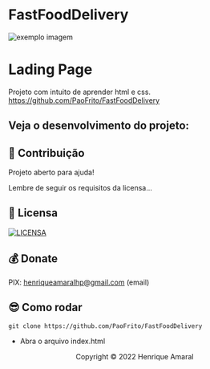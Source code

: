 # FastFoodDelivery

<img src="./img/example" alt="exemplo imagem">

# Lading Page

Projeto com intuito de aprender html e css.
https://github.com/PaoFrito/FastFoodDelivery

## Veja o desenvolvimento do projeto:

## 🤝 Contribuição

Projeto aberto para ajuda!

Lembre de seguir os requisitos da licensa...

## 🔖 Licensa
[![LICENSA](https://img.shields.io/badge/Custom_GPL_3.0-E58080?style=for-the-badge&logo=bookstack&logoColor=white)](/LICENSE)

## 💰 Donate
PIX: henriqueamaralhp@gmail.com (email)

## 😎 Como rodar

 `git clone https://github.com/PaoFrito/FastFoodDelivery`
- Abra o arquivo index.html

<p align="center">Copyright © 2022 Henrique Amaral</p>